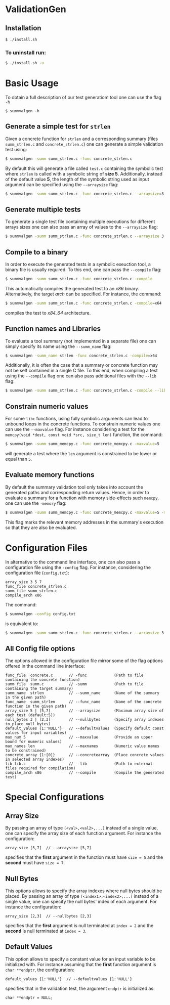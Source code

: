 # ValidationGen

## Installation

```bash
$ ./install.sh
```

### To uninstall run:

```bash
$ ./install.sh -u
```

# Basic Usage
To obtain a full description of our test generatiom tool one can use the flag `-h`
```
$ summvalgen -h
```

## Generate a simple test for ``strlen`` 

Given a concrete function for ``strlen`` and a corresponding summary (files ``summ_strlen.c`` and ``concrete_strlen.c``) one can generate a simple validation test using:

```sh
$ summvalgen -summ summ_strlen.c -func concrete_strlen.c
```

By default this will generate a file called `test.c` containing the symbolic test where `strlen` is called with a symbolic string of **size 5**. Additionally, instead of the default value **5**, the length of the symbolic string used as input argument can be specified using the `--arraysize` flag:

```sh
$ summvalgen -summ summ_strlen.c -func concrete_strlen.c --arraysize=3
```

## Generate multiple tests
To generate a single test file containing multiple executions for  different arrays sizes one can also pass an array of values to the `--arraysize` flag:

```sh
$ summvalgen -summ summ_strlen.c -func concrete_strlen.c --arraysize 3 5 7 -compile
```


## Compile to a binary
In order to execute the generated tests in a symbolic exeuction tool, a binary file is usually required. To this end, one can pass the `--compile` flag:

```sh
$ summvalgen -summ summ_strlen.c -func concrete_strlen.c -compile
```

This automatically compiles the generated test to an *x86* binary. Alternatively, the target *arch* can be specified. For instance, the command:

```sh
$ summvalgen -summ summ_strlen.c -func concrete_strlen.c -compile=x64
```
compiles the test to *x84_64* architecture.

## Function names and Libraries

To evaluate a tool summary (not implemented in a separate file) one can simply specify its name using the ``--summ_name`` flag: 

```sh
$ summvalgen -summ_name strlen -func concrete_strlen.c -compile=x64
```

Additionally, it is often the case that a summary or concrete function may not be self contained in a single C file. To this end, when compiling a test using the `--compile` flag one can also pass additional files with the ``--lib`` flag:

```sh
$ summvalgen -summ summ_strlen.c -func concrete_strlen.c -compile --lib lib1.c lib2.c 
```


## Constrain numeric values

For some ``libc`` functions, using fully symbolic arguments can lead to unbound loops in the concrete functions. To constrain numeric values one can use the ``--maxvalue`` flag. For instance considering a test for the ``memcpy(void *dest, const void *src, size_t len)`` function, the command:

```sh
$ summvalgen -summ summ_memcpy.c -func concrete_memcpy.c -maxvalue=5
```

will generate a test where the ``len`` argument is constrained to be lower or equal than ``5``.

## Evaluate memory functions
By default the summary validation tool only takes into account the generated paths and corresponding return values. Hence, in order to evaluate a summary for a function with memory side-effects such ``memcpy``, one can use the ``-memory`` flag:

```sh
$ summvalgen -summ summ_memcpy.c -func concrete_memcpy.c -maxvalue=5 -memory
```
This flag marks the relevant memory addresses in the summary's execution so that they are also be evaluated.

# Configuration Files

In alternative to the command line interface, one can also pass a configuration file using the ``-config`` flag. For instance, considering the configuration file (``config.txt``): 

```
array_size 3 5 7
func_file concrete_strlen.c
summ_file summ_strlen.c
compile_arch x86
```

The command:
```sh
$ summvalgen -config config.txt
```
is equivalent to:
```sh
$ summvalgen -summ summ_strlen.c -func concrete_strlen.c --arraysize 3 5 7 -compile
```

## All Config file options

The options allowed in the configuration file mirror some of the flag options offered in the command line interface:

```
func_file  concrete.c       // -func            (Path to file containing the concrete function)
summ_file  summ.c           // -summ            (Path to file containing the target summary)
summ_name  strlen           // --summ_name      (Name of the summary in the given path)
func_name  summ_strlen      // --func_name      (Name of the concrete function in the given path)
array_size 5 | [5,7]        // --arraysize      (Maximum array size of each test (default:5))
null_bytes 3 | [2,3]        // --nullbytes      (Specify array indexes to place null bytes)
default_values {1:'NULL'}   // --defaultvalues  (Specify default const values for input variables)
max_num 5                   // --maxvalue       (Provide an upper bound for numeric values)
max_names len               // --maxnames       (Numeric value names to be constrained)
concrete_array {1:[0]}      // --concretearray  (Place concrete values in selected array indexes)
lib lib.c                   // --lib            (Path to external files required for compilation)
compile_arch x86            // --compile        (Compile the generated test)
```

# Special Configurations

## Array Size 

By passing an array of type ``[<val>,<val2>,...]`` instead of a single value, one can specify the array size of each function argument. For instance the configuration:
```
array_size [5,7]  // --arraysize [5,7] 
```
specifies that the **first** argument in the function must have ``size = 5`` and the **second** must have ``size = 7``.

## Null Bytes

This options allows to specify the array indexes where null bytes should be placed. By passing an array of type ``[<index1>,<index2>,...]`` instead of a single value, one can specify the null bytes' index of each argument. For instance the configuration:
```
array_size [2,3]  // --nullbytes [2,3] 
```
specifies that the **first** argument is null terminated at ``index = 2`` and the **second** is null terminated at ``index = 3``.

## Default Values
This option allows to specify a constant value for an input variable to be initialized with. For instance assuming that the **first** function argument is ``char **endptr``, the configuration:
```
default_values {1:'NULL'}  // --defaultvalues {1:'NULL'}
```
specifies that in the validation test, the argument ``endptr`` is initialized as:

```
char **endptr = NULL;
```
